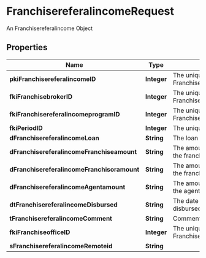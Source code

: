 

# FranchisereferalincomeRequest

An Franchisereferalincome Object

## Properties

| Name | Type | Description | Notes |
|------------ | ------------- | ------------- | -------------|
|**pkiFranchisereferalincomeID** | **Integer** | The unique ID of the Franchisereferalincome |  [optional] |
|**fkiFranchisebrokerID** | **Integer** | The unique ID of the Franchisebroker |  |
|**fkiFranchisereferalincomeprogramID** | **Integer** | The unique ID of the Franchisereferalincomeprogram |  |
|**fkiPeriodID** | **Integer** | The unique ID of the Period |  |
|**dFranchisereferalincomeLoan** | **String** | The loan amount |  |
|**dFranchisereferalincomeFranchiseamount** | **String** | The amount that will be given to the franchise |  |
|**dFranchisereferalincomeFranchisoramount** | **String** | The amount that will be kept by the franchisor |  |
|**dFranchisereferalincomeAgentamount** | **String** | The amount that will be given to the agent |  |
|**dtFranchisereferalincomeDisbursed** | **String** | The date the amounts were disbursed |  |
|**tFranchisereferalincomeComment** | **String** | Comment about the transaction |  |
|**fkiFranchiseofficeID** | **Integer** | The unique ID of the Franchisereoffice |  |
|**sFranchisereferalincomeRemoteid** | **String** |  |  |



